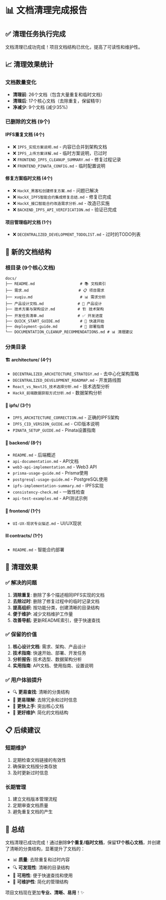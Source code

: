 # 📊 文档清理完成报告

## ✅ **清理任务执行完成**

文档清理已成功完成！项目文档结构已优化，提高了可读性和维护性。

## 📈 **清理效果统计**

### **文档数量变化**
- **清理前**: 26个文档（包含大量重复和临时文档）
- **清理后**: 17个核心文档（去除重复，保留精华）
- **净减少**: 9个文档 (减少35%)

### **已删除的文档** (9个)

#### **IPFS重复文档** (4个)
- ❌ `IPFS_实现方案说明.md` - 内容已合并到架构文档
- ❌ `IPFS_上传方案详解.md` - 临时方案说明，已过时
- ❌ `FRONTEND_IPFS_CLEANUP_SUMMARY.md` - 修复过程记录
- ❌ `FRONTEND_PINATA_CONFIG.md` - 临时配置说明

#### **修复方案临时文档** (4个)
- ❌ `HackX_黑客松创建修复方案.md` - 问题已解决
- ❌ `HackX_IPFS智能合约集成修复总结.md` - 修复已完成
- ❌ `HackX_接口智能合约改造需求分析.md` - 改造已实施
- ❌ `BACKEND_IPFS_API_VERIFICATION.md` - 验证已完成

#### **项目管理临时文档** (1个)
- ❌ `DECENTRALIZED_DEVELOPMENT_TODOLIST.md` - 过时的TODO列表

## 📁 **新的文档结构**

### **根目录** (9个核心文档)
```
docs/
├── README.md                    # 📚 文档索引
├── 需求.md                      # 📋 项目需求
├── xuqiu.md                     # 📊 需求分析
├── 产品设计文档.md               # 🎨 产品设计
├── 技术方案与架构设计.md          # 🏗️ 技术架构
├── 开发任务清单.md               # ✅ 开发进度
├── QUICK_START_GUIDE.md         # 🚀 快速开始
├── deployment-guide.md          # 🚀 部署指南
└── DOCUMENTATION_CLEANUP_RECOMMENDATIONS.md # 📊 清理建议
```

### **分类目录**

#### **🏗️ architecture/** (4个)
- `DECENTRALIZED_ARCHITECTURE_STRATEGY.md` - 去中心化架构策略
- `DECENTRALIZED_DEVELOPMENT_ROADMAP.md` - 开发路线图
- `React_vs_NextJS_技术选择分析.md` - 技术选型分析
- `HackX_前端数据获取方式分析.md` - 数据架构分析

#### **🔗 ipfs/** (3个)
- `IPFS_ARCHITECTURE_CORRECTION.md` - 正确的IPFS架构
- `IPFS_CID_VERSION_GUIDE.md` - CID版本说明
- `PINATA_SETUP_GUIDE.md` - Pinata设置指南

#### **🔧 backend/** (8个)
- `README.md` - 后端概述
- `api-documentation.md` - API文档
- `web3-api-implementation.md` - Web3 API
- `prisma-usage-guide.md` - Prisma使用
- `postgresql-usage-guide.md` - PostgreSQL使用
- `ipfs-implementation-summary.md` - IPFS实现
- `consistency-check.md` - 一致性检查
- `api-test-examples.md` - API测试示例

#### **🎨 frontend/** (1个)
- `UI-UX-现状专业描述.md` - UI/UX现状

#### **⛓️ contracts/** (1个)
- `README.md` - 智能合约部署

## 🎯 **清理效果**

### **✅ 解决的问题**
1. **消除重复**: 删除了多个描述相同IPFS实现的文档
2. **去除过时**: 删除了修复过程中的临时记录文档
3. **提高组织**: 按功能分类，创建清晰的目录结构
4. **便于维护**: 减少文档维护工作量
5. **改善导航**: 更新README索引，便于快速查找

### **✅ 保留的价值**
1. **核心设计文档**: 需求、架构、产品设计
2. **技术指南**: 快速开始、部署、开发任务
3. **分析报告**: 技术选型、数据架构分析
4. **实用指南**: API文档、使用指南、设置说明

### **✅ 用户体验提升**
- 🔍 **更易查找**: 清晰的分类结构
- 📖 **更易理解**: 去除冗余和过时信息
- 🚀 **更快上手**: 突出核心文档
- 🔧 **更好维护**: 简化的文档结构

## 📋 **后续建议**

### **短期维护**
1. 定期检查文档链接的有效性
2. 确保新文档按分类存放
3. 及时更新过时信息

### **长期管理**
1. 建立文档版本管理流程
2. 定期审查文档质量
3. 避免重复文档的产生

## 🎉 **总结**

文档清理已成功完成！通过删除**9个重复/临时文档**，保留**17个核心文档**，并创建了清晰的分类结构，显著提升了文档的：

- 📊 **质量**: 去除重复和过时内容
- 🔍 **可发现性**: 清晰的目录结构
- 🚀 **可用性**: 便于快速查找和使用
- 🔧 **可维护性**: 简化的管理结构

项目文档现在更加**专业、清晰、易用**！✨
